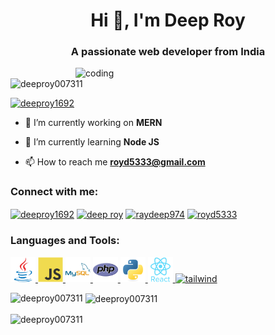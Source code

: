 
<h1 align="center">Hi 👋, I'm Deep Roy</h1>
<h3 align="center">A passionate web developer from India</h3>
<img  align="right" src="https://camo.githubusercontent.com/9b64cdf5bde24e837b1944a8be49ad4f7d171f9ca0230ed8fc5b6893ba6a96e8/68747470733a2f2f6d656469612e74656e6f722e636f6d2f61776477526b624a7a436741414141432f676f6b752e676966" alt="coding" width="400">

<p align="left"> <img src="https://komarev.com/ghpvc/?username=deeproy007311&label=Profile%20views&color=0e75b6&style=flat" alt="deeproy007311" /> </p>

<p align="left"> <a href="https://twitter.com/deeproy1692" target="blank"><img src="https://img.shields.io/twitter/follow/deeproy1692?logo=twitter&style=for-the-badge" alt="deeproy1692" /></a> </p>

- 🔭 I’m currently working on **MERN**

- 🌱 I’m currently learning **Node JS**

- 📫 How to reach me **royd5333@gmail.com**

<h3 align="left">Connect with me:</h3>
<p align="left">
<a href="https://twitter.com/deeproy1692" target="blank"><img align="center" src="https://raw.githubusercontent.com/rahuldkjain/github-profile-readme-generator/master/src/images/icons/Social/twitter.svg" alt="deeproy1692" height="30" width="40" /></a>
<a href="https://fb.com/deep roy" target="blank"><img align="center" src="https://raw.githubusercontent.com/rahuldkjain/github-profile-readme-generator/master/src/images/icons/Social/facebook.svg" alt="deep roy" height="30" width="40" /></a>
<a href="https://instagram.com/raydeep974" target="blank"><img align="center" src="https://raw.githubusercontent.com/rahuldkjain/github-profile-readme-generator/master/src/images/icons/Social/instagram.svg" alt="raydeep974" height="30" width="40" /></a>
<a href="https://www.leetcode.com/royd5333" target="blank"><img align="center" src="https://raw.githubusercontent.com/rahuldkjain/github-profile-readme-generator/master/src/images/icons/Social/leet-code.svg" alt="royd5333" height="30" width="40" /></a>
</p>

<h3 align="left">Languages and Tools:</h3>
<p align="left"> <a href="https://www.java.com" target="_blank" rel="noreferrer"> <img src="https://raw.githubusercontent.com/devicons/devicon/master/icons/java/java-original.svg" alt="java" width="40" height="40"/> </a> <a href="https://developer.mozilla.org/en-US/docs/Web/JavaScript" target="_blank" rel="noreferrer"> <img src="https://raw.githubusercontent.com/devicons/devicon/master/icons/javascript/javascript-original.svg" alt="javascript" width="40" height="40"/> </a> <a href="https://www.mysql.com/" target="_blank" rel="noreferrer"> <img src="https://raw.githubusercontent.com/devicons/devicon/master/icons/mysql/mysql-original-wordmark.svg" alt="mysql" width="40" height="40"/> </a> <a href="https://www.php.net" target="_blank" rel="noreferrer"> <img src="https://raw.githubusercontent.com/devicons/devicon/master/icons/php/php-original.svg" alt="php" width="40" height="40"/> </a> <a href="https://www.python.org" target="_blank" rel="noreferrer"> <img src="https://raw.githubusercontent.com/devicons/devicon/master/icons/python/python-original.svg" alt="python" width="40" height="40"/> </a> <a href="https://reactjs.org/" target="_blank" rel="noreferrer"> <img src="https://raw.githubusercontent.com/devicons/devicon/master/icons/react/react-original-wordmark.svg" alt="react" width="40" height="40"/> </a> <a href="https://tailwindcss.com/" target="_blank" rel="noreferrer"> <img src="https://www.vectorlogo.zone/logos/tailwindcss/tailwindcss-icon.svg" alt="tailwind" width="40" height="40"/> </a> </p>

<p><img align="left" src="https://github-readme-stats.vercel.app/api/top-langs?username=deeproy007311&show_icons=true&locale=en&layout=compact" alt="deeproy007311" /></p>

<p>&nbsp;<img align="center" src="https://github-readme-stats.vercel.app/api?username=deeproy007311&show_icons=true&locale=en" alt="deeproy007311" /></p>

<p><img align="center" src="https://github-readme-streak-stats.herokuapp.com/?user=deeproy007311&" alt="deeproy007311" /></p>
